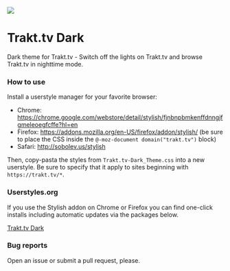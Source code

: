 ![](https://raw.githubusercontent.com/JourneyOver/Userstyles/gh-pages/images/trakt.preview.jpg)

# Trakt.tv Dark

Dark theme for Trakt.tv - Switch off the lights on Trakt.tv and browse Trakt.tv in nighttime mode.

### How to use

Install a userstyle manager for your favorite browser:

- Chrome: https://chrome.google.com/webstore/detail/stylish/fjnbnpbmkenffdnngjfgmeleoegfcffe?hl=en
- Firefox: https://addons.mozilla.org/en-US/firefox/addon/stylish/ (be sure to place the CSS inside the `@-moz-document domain("trakt.tv")` block)
- Safari: http://sobolev.us/stylish

Then, copy-pasta the styles from `Trakt.tv-Dark_Theme.css` into a new userstyle. Be sure to specify that it apply to sites beginning with `https://trakt.tv/*`.

### Userstyles.org

If you use the Stylish addon on Chrome or Firefox you can find one-click installs including automatic updates via the packages below.

[Trakt.tv Dark](https://userstyles.org/styles/125666)

### Bug reports

Open an issue or submit a pull request, please.